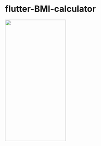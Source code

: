 
# flutter-BMI-calculator


 <td><img src="https://user-images.githubusercontent.com/59584919/187316372-888c989b-c85f-45e9-bfc1-aac124352ee3.png" width=200 height=400></td>
